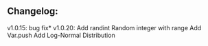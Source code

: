 ## Changelog:
v1.0.15:
bug fix*
v1.0.20:
Add randint Random integer with range
Add Var.push 
Add Log-Normal Distribution 